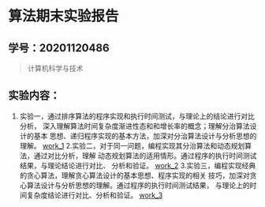 # 算法期末实验报告

## 学号：20201120486

>计算机科学与技术
## 实验内容：

1. 实验一，通过排序算法的程序实现和执行时间测试，与理论上的结论进行对比分析，
深入理解算法时间复杂度渐进性态和和增长率的概念；理解分治算法设计的基本
思想、递归程序实现的基本方法，加深对分治算法设计与分析思想的理解。
[work_1](./work_1/main.c)
2.实验二，对于同一问题，编程实现其分治算法和动态规划算法，通过对比分析，理解
动态规划算法的适用情形。通过程序的执行时间测试结果，与理论结论进行对比、
分析和验证。
[work_2](./work_2/main.cpp)
3.实验三，编程实现经典的贪心算法，理解贪心算法设计的基本思想、程序实现的相关
技巧，加深对贪心算法设计与分析思想的理解。通过程序的执行时间测试结果，
与理论上的时间复杂度结论进行对比、分析和验证。
[work_3](./work_3/main.c)